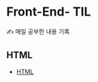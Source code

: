 # Front-End- TIL

✍ 매일 공부한 내용 기록

## HTML
 - [HTML](https://github.com/seokahi/Front-End/tree/main/html)

 
